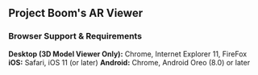 ## Project Boom's AR Viewer

### Browser Support & Requirements

__Desktop (3D Model Viewer Only):__ Chrome, Internet Explorer 11, FireFox
__iOS:__ Safari, iOS 11 (or later)
__Android:__ Chrome, Android Oreo (8.0) or later
